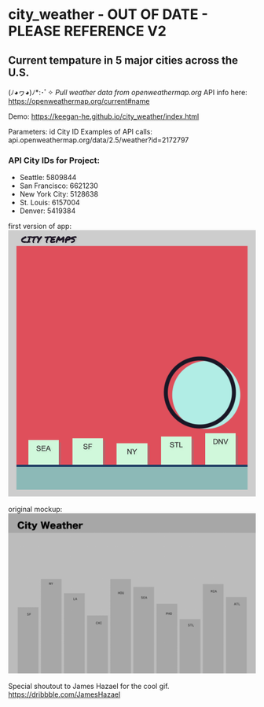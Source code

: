 # city_weather - OUT OF DATE - PLEASE REFERENCE V2
## Current tempature in 5 major cities across the U.S. 
(ﾉ◕ヮ◕)ﾉ*:･ﾟ✧
*Pull weather data from openweathermap.org*
API info here: https://openweathermap.org/current#name

Demo: https://keegan-he.github.io/city_weather/index.html

Parameters:
id City ID
Examples of API calls:
api.openweathermap.org/data/2.5/weather?id=2172797

### API City IDs for Project: 
* Seattle: 5809844
* San Francisco: 6621230
* New York City: 5128638
* St. Louis: 6157004
* Denver: 5419384

first version of app:
![1mvp](first.png)

original mockup:
![1stwireframe](city_weather_wireframe.png)

Special shoutout to James Hazael for the cool gif.
https://dribbble.com/JamesHazael